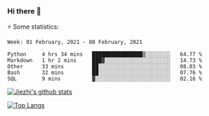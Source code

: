 ### Hi there 👋

⚡ Some statistics:

<!--START_SECTION:waka-->
```text
Week: 01 February, 2021 - 08 February, 2021

Python     4 hrs 34 mins   ████████████████▒░░░░░░░░   64.77 % 
Markdown   1 hr 2 mins     ███▓░░░░░░░░░░░░░░░░░░░░░   14.73 % 
Other      33 mins         ██░░░░░░░░░░░░░░░░░░░░░░░   08.03 % 
Bash       32 mins         ██░░░░░░░░░░░░░░░░░░░░░░░   07.76 % 
SQL        9 mins          ▓░░░░░░░░░░░░░░░░░░░░░░░░   02.16 % 
```
<!--END_SECTION:waka-->

[![Jiezhi's github stats](https://github-readme-stats.vercel.app/api?username=Jiezhi&show_icons=true)](https://github.com/Jiezhi/github-readme-stats)

[![Top Langs](https://github-readme-stats.vercel.app/api/top-langs/?username=Jiezhi&hide=javascript,html)](https://github.com/Jiezhi/github-readme-stats)
<!--
**Jiezhi/Jiezhi** is a ✨ _special_ ✨ repository because its `README.md` (this file) appears on your GitHub profile.

Here are some ideas to get you started:

- 🔭 I’m currently working on ...
- 🌱 I’m currently learning ...
- 👯 I’m looking to collaborate on ...
- 🤔 I’m looking for help with ...
- 💬 Ask me about ...
- 📫 How to reach me: ...
- 😄 Pronouns: ...
- ⚡ Fun fact: ...
-->

